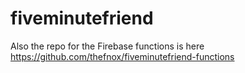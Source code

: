 # fiveminutefriend

Also the repo for the Firebase functions is here https://github.com/thefnox/fiveminutefriend-functions
